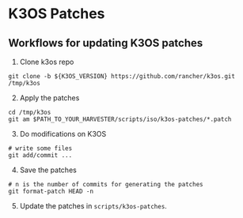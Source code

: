 # K3OS Patches

## Workflows for updating K3OS patches

1. Clone k3os repo
```
git clone -b ${K3OS_VERSION} https://github.com/rancher/k3os.git /tmp/k3os
```
2. Apply the patches
```
cd /tmp/k3os
git am $PATH_TO_YOUR_HARVESTER/scripts/iso/k3os-patches/*.patch
```
3. Do modifications on K3OS
```
# write some files
git add/commit ...
```
4. Save the patches
```
# n is the number of commits for generating the patches
git format-patch HEAD -n
```
5. Update the patches in `scripts/k3os-patches`.